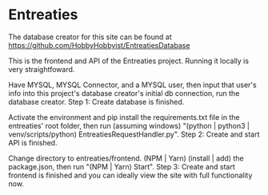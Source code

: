 # Entreaties
The database creator for this site can be found at https://github.com/HobbyHobbyist/EntreatiesDatabase

This is the frontend and API of the Entreaties project. Running it locally is very straightfoward.

Have MYSQL, MYSQL Connector, and a MYSQL user, then input that user's info into this project's database creator's initial db connection, run the database creator. Step 1: Create database is finished.

Activate the environment and pip install the requirements.txt file in the entreaties' root folder, then run (assuming windows) "(python | python3 | venv/scripts/python) EntreatiesRequestHandler.py". Step 2: Create and start API is finished.

Change directory to entreaties/frontend. (NPM | Yarn) (install | add) the package.json, then run "(NPM | Yarn) Start". Step 3: Create and start frontend is finished and you can ideally view the site with full functionality now.
